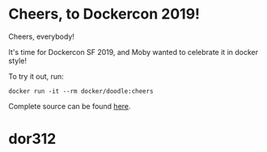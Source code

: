Cheers, to Dockercon 2019!
==========================

Cheers, everybody!

It's time for Dockercon SF 2019, and Moby wanted to celebrate it in docker style!

To try it out, run:

`docker run -it --rm docker/doodle:cheers`

Complete source can be found [here](https://github.com/docker/doodle).
# dor312
